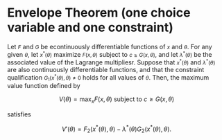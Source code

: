 
<script> window.MathJax = { loader: {     load: ['[tex]/physics', '[tex]/ams', '[tex]/unicode'] }, tex: {     packages: {'[+]': ['physics', 'ams', 'unicode']} } }; </script>
<style> .math.inline {     font-size: 85%; } .math.display {     font-size: 100%; } </style>

# Envelope Theorem (one choice variable and one constraint)

Let $F$ and $G$ be econtinuously differentiable functions of $x$ and
$\theta$. For any given $\theta$, let $x^*(\theta)$ maximize
$F(x,\theta)$ subject to $c \ge G(x,\theta)$, and let
$\lambda^*(\theta)$ be the associated value of the Lagrange multipliesr.
Suppose that $x^*(\theta)$ and $\lambda^*(\theta)$ are also continuously
differentiable functions, and that the constraint qualification
$G_1(x^*(\theta), \theta) \ne 0$ holds for all values of $\theta$. Then,
the maximum value function defined by

$$
V(\theta) = \max_x F(x,\theta) \text{ subject to }c \ge G(x,\theta)
$$

satisfies

$$
V'(\theta) = F_2(x^*(\theta),\theta) - \lambda^*(\theta) G_2(x^*(\theta), \theta).
$$
